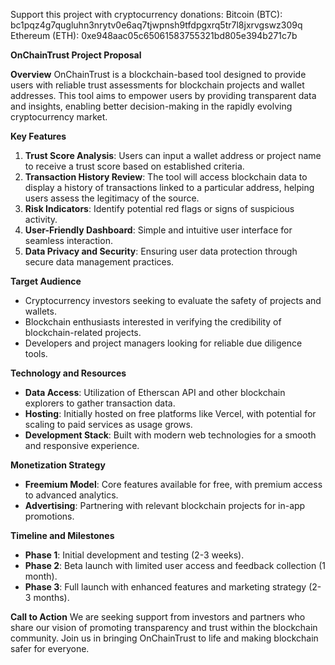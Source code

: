 Support this project with cryptocurrency donations:
Bitcoin (BTC): bc1pqz4g7qugluhn3nrytv0e6aq7tjwpnsh9tfdpgxrq5tr7l8jxrvgswz309q
Ethereum (ETH): 0xe948aac05c65061583755321bd805e394b271c7b



**OnChainTrust Project Proposal**

**Overview**
OnChainTrust is a blockchain-based tool designed to provide users with reliable trust assessments for blockchain projects and wallet addresses. This tool aims to empower users by providing transparent data and insights, enabling better decision-making in the rapidly evolving cryptocurrency market.

**Key Features**
1. **Trust Score Analysis**: Users can input a wallet address or project name to receive a trust score based on established criteria.
2. **Transaction History Review**: The tool will access blockchain data to display a history of transactions linked to a particular address, helping users assess the legitimacy of the source.
3. **Risk Indicators**: Identify potential red flags or signs of suspicious activity.
4. **User-Friendly Dashboard**: Simple and intuitive user interface for seamless interaction.
5. **Data Privacy and Security**: Ensuring user data protection through secure data management practices.

**Target Audience**
- Cryptocurrency investors seeking to evaluate the safety of projects and wallets.
- Blockchain enthusiasts interested in verifying the credibility of blockchain-related projects.
- Developers and project managers looking for reliable due diligence tools.

**Technology and Resources**
- **Data Access**: Utilization of Etherscan API and other blockchain explorers to gather transaction data.
- **Hosting**: Initially hosted on free platforms like Vercel, with potential for scaling to paid services as usage grows.
- **Development Stack**: Built with modern web technologies for a smooth and responsive experience.

**Monetization Strategy**
- **Freemium Model**: Core features available for free, with premium access to advanced analytics.
- **Advertising**: Partnering with relevant blockchain projects for in-app promotions.

**Timeline and Milestones**
- **Phase 1**: Initial development and testing (2-3 weeks).
- **Phase 2**: Beta launch with limited user access and feedback collection (1 month).
- **Phase 3**: Full launch with enhanced features and marketing strategy (2-3 months).

**Call to Action**
We are seeking support from investors and partners who share our vision of promoting transparency and trust within the blockchain community. Join us in bringing OnChainTrust to life and making blockchain safer for everyone.

